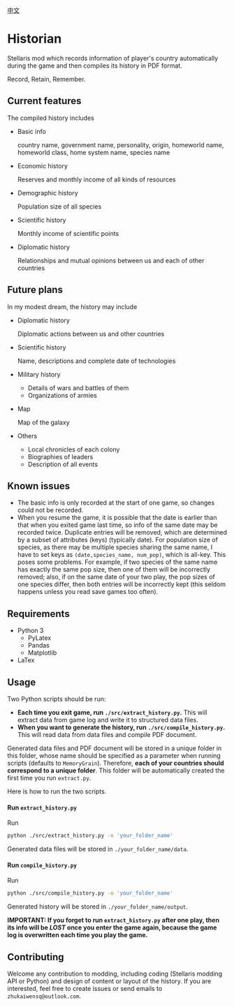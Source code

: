 [中文](介绍.md)
# Historian
Stellaris mod which records information of player's country automatically during the game and then compiles its history in PDF format.

Record, Retain, Remember.

## Current features
The compiled history includes
+ Basic info

   country name, government name, personality, origin, homeworld name, homeworld class, home system name, species name
+ Economic history

  Reserves and monthly income of all kinds of resources
+ Demographic history
  
  Population size of all species
+ Scientific history

  Monthly income of scientific points
+ Diplomatic history
  
  Relationships and mutual opinions between us and each of other countries

## Future plans
In my modest dream, the history may include
+ Diplomatic history
  
  Diplomatic actions between us and other countries
+ Scientific history
  
  Name, descriptions and complete date of technologies
+ Military history
  - Details of wars and battles of them
  - Organizations of armies
+ Map
  
  Map of the galaxy
+ Others
  - Local chronicles of each colony
  - Biographies of leaders
  - Description of all events

## Known issues
+ The basic info is only recorded at the start of one game, so changes could not be recorded.
+ When you resume the game, it is possible that the date is earlier than that when you exited game last time, so info of the same date may be recorded twice. Duplicate entries will be removed, which are determined by a subset of attributes (keys) (typically date). For population size of species, as there may be multiple species sharing the same name, I have to set keys as `(date,species_name, num_pop)`, which is all-key. This poses some problems. For example, if two species of the same name has exactly the same pop size, then one of them will be incorrectly removed; also, if on the same date of your two play, the pop sizes of one species differ, then both entries will be incorrectly kept (this seldom happens unless you read save games too often).

## Requirements
+ Python 3
  - PyLatex
  - Pandas
  - Matplotlib
+ LaTex
  
## Usage
Two Python scripts should be run:
+ **Each time you exit game, run `./src/extract_history.py`.** This will extract data from game log and write it to structured data files.
+ **When you want to generate the history, run `./src/compile_history.py`.** This will read data from data files and compile PDF document.

Generated data files and PDF document will be stored in a unique folder in this folder, whose name should be specified as a parameter when running scripts (defaults to `MemoryGrain`). Therefore, **each of your countries should correspond to a unique folder**. This folder will be automatically created the first time you run `extract.py`.

Here is how to run the two scripts.
#### Run `extract_history.py`
Run
```sh
python ./src/extract_history.py -o 'your_folder_name'
```
Generated data files will be stored in `./your_folder_name/data`.
#### Run `compile_history.py`
Run
```sh
python ./src/compile_history.py -o 'your_folder_name'
```
Generated history will be stored in `./your_folder_name/output`.

**IMPORTANT: If you forget to run `extract_history.py` after one play, then its info will be _LOST_ once you enter the game again, because the game log is overwritten each time you play the game.**

## Contributing
Welcome any contribution to modding, including coding (Stellaris modding API or Python) and design of content or layout of the history. If you are interested, feel free to create issues or send emails to `zhukaiwensq@outlook.com`.
